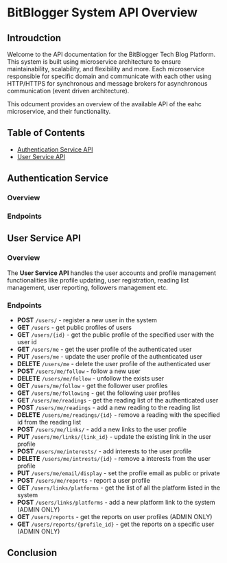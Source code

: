 # BitBlogger System API Overview

## Introudction

Welcome to the API documentation for the BitBlogger Tech Blog Platform. This system is built using microservice architecture to ensure maintainability, scalability, and flexibility and more. Each microservice responsible for specific domain and communicate with each other using HTTP/HTTPS for synchronous and message brokers for asynchronous communication (event driven architecture).

This odcument provides an overview of the available API of the eahc microservice, and their functionality.

## Table of Contents

- [Authentication Service API](#authentication-service)
- [User Service API](#user-service-api)

## Authentication Service

### Overview

### Endpoints

## User Service API

### Overview

The **User Service API** handles the user accounts and profile management functionalities like profile updating, user registration, reading list management, user reporting, followers management etc.

### Endpoints

- **POST** `/users/` - register a new user in the system
- **GET** `/users` - get public profiles of users
- **GET** `/users/{id}` - get the public profile of the specified user with the user id
- **GET** `/users/me` - get the user profile of the authenticated user
- **PUT** `/users/me` - update the user profile of the authenticated user
- **DELETE** `/users/me` - delete the user profile of the authenticated user
- **POST** `/users/me/follow` - follow a new user
- **DELETE** `/users/me/follow` - unfollow the exists user
- **GET** `/users/me/follow` - get the follower user profiles
- **GET** `/users/me/following` - get the following user profiles
- **GET** `/users/me/readings` - get the reading list of the authenticated user
- **POST** `/users/me/readings` - add a new reading to the reading list
- **DELETE** `/users/me/readings/{id}` - remove a reading with the specified id from the reading list
- **POST** `/users/me/links/` - add a new links to the user profile
- **PUT** `/users/me/links/{link_id}` - update the existing link in the user profile
- **POST** `/users/me/interests/` - add interests to the user profile
- **DELETE** `/users/me/intrests/{id}` - remove a interests from the user profile
- **PUT** `/users/me/email/display` - set the profile email as public or private
- **POST** `/users/me/reports` - report a user profile
- **GET** `/users/links/platforms` - get the list of all the platform listed in the system
- **POST** `/users/links/platforms` - add a new platform link to the system (ADMIN ONLY)
- **GET** `/users/reports` - get the reports on user profiles (ADMIN ONLY)
- **GET** `/users/reports/{profile_id}` - get the reports on a specific user (ADMIN ONLY)

## Conclusion

